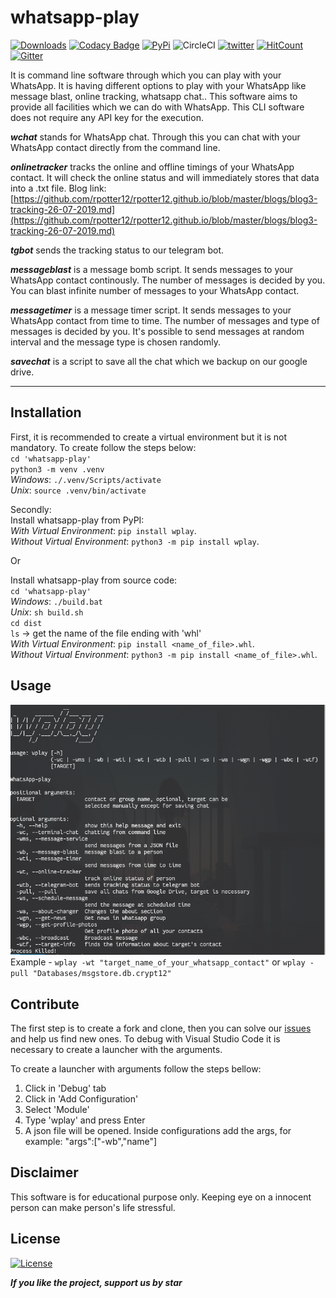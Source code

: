 # whatsapp-play

[![Downloads](https://pepy.tech/badge/wplay)](https://pepy.tech/project/wplay)
[![Codacy Badge](https://api.codacy.com/project/badge/Grade/749acf4cad424fbeb96a412963aa83ea)](https://app.codacy.com/app/rpotter12/whatsapp-play?utm_source=github.com&utm_medium=referral&utm_content=rpotter12/whatsapp-play&utm_campaign=Badge_Grade_Settings)
[![PyPi](https://img.shields.io/badge/pypi-v5.0.2-blue)](https://pypi.org/project/wplay/)
![CircleCI](https://circleci.com/gh/rpotter12/whatsapp-play/tree/master.svg?style=svg&circle-token=2b67dd21e60a01fdd36a670629574479aeb2f5c4)
[![twitter](https://img.shields.io/twitter/url/https/github.com/rpotter12/whatsapp-play.svg?style=social)](https://twitter.com/rpotter121998)
[![HitCount](http://hits.dwyl.io/rpotter12/whatsapp-play.svg)](http://hits.dwyl.io/rpotter12/whatsapp-play)
[![Gitter](https://badges.gitter.im/whatsapp-play/community.svg)](https://gitter.im/whatsapp-play/community?utm_source=badge&utm_medium=badge&utm_campaign=pr-badge)

It is command line software through which you can play with your WhatsApp. It is having different options to play with your WhatsApp like message blast, online tracking, whatsapp chat.. This software aims to provide all facilities which we can do with WhatsApp. This CLI software does not require any API key for the execution.

***wchat*** stands for WhatsApp chat. Through this you can chat with your WhatsApp contact directly from the command line.

***onlinetracker*** tracks the online and offline timings of your WhatsApp contact. It will check the online status and will immediately stores that data into a .txt file. Blog link: [https://github.com/rpotter12/rpotter12.github.io/blob/master/blogs/blog3-tracking-26-07-2019.md](https://github.com/rpotter12/rpotter12.github.io/blob/master/blogs/blog3-tracking-26-07-2019.md)

***tgbot*** sends the tracking status to our telegram bot.

***messageblast*** is a message bomb script. It sends messages to your WhatsApp contact continously. The number of messages is decided by you. You can blast infinite number of messages to your WhatsApp contact.

***messagetimer*** is a message timer script. It sends messages to your WhatsApp contact from time to time. The number of messages and type of messages is decided by you. It's possible to send messages at random interval and the message type is chosen randomly.

***savechat*** is a script to save all the chat which we backup on our google drive.

---

## Installation

First, it is recommended to create a virtual environment but it is not mandatory. To create follow the steps below: <br />
`cd 'whatsapp-play'` <br />
`python3 -m venv .venv` <br />
*Windows*: `./.venv/Scripts/activate` <br />
*Unix*: `source .venv/bin/activate` <br />

Secondly: <br /> 
Install whatsapp-play from PyPI: <br />
*With Virtual Environment*: `pip install wplay`. <br />
*Without Virtual Environment*: `python3 -m pip install wplay`. <br />

Or

Install whatsapp-play from source code: <br />
`cd 'whatsapp-play'` <br />
*Windows*: `./build.bat` <br />
*Unix*: `sh build.sh` <br />
`cd dist` <br />
`ls` -> get the name of the file ending with 'whl' <br />
*With Virtual Environment*: `pip install <name_of_file>.whl`. <br />
*Without Virtual Environment*: `python3 -m pip install <name_of_file>.whl`. <br />

## Usage
<img src="/images/usage.png"><br>
Example - `wplay -wt "target_name_of_your_whatsapp_contact"` or `wplay -pull "Databases/msgstore.db.crypt12"`

## Contribute
The first step is to create a fork and clone, then you can solve our [issues](https://github.com/rpotter12/whatsapp-play/issues) and help us find new ones. To debug with Visual Studio Code it is necessary to create a launcher with the arguments. <br />

To create a launcher with arguments follow the steps bellow: <br />
1. Click in 'Debug' tab
1. Click in 'Add Configuration'
1. Select 'Module'
1. Type 'wplay' and press Enter
1. A json file will be opened. Inside configurations add the args, for example: "args":["-wb","name"] 

## Disclaimer
This software is for educational purpose only. Keeping eye on a innocent person can make person's life stressful.

## License
[![License](https://img.shields.io/github/license/rpotter12/whatsapp-play.svg)](https://github.com/rpotter12/whatsapp-play/blob/master/README.md)

***If you like the project, support us by star***
